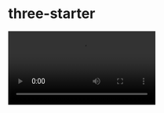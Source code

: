 # three-starter

<video src='video.mp4'>

## set-up
1. npm install
2. npm run dev

### runs on localhost:8080
